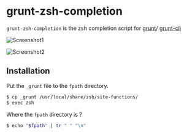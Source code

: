 # grunt-zsh-completion

`grunt-zsh-completion` is the zsh completion script for
[grunt](https://github.com/gruntjs/grunt)/
[grunt-cli](https://github.com/gruntjs/grunt-cli)


![Screenshot1](https://raw.github.com/yonchu/grunt-zsh-completion/master/img/screenshot01.png)

![Screenshot2](https://raw.github.com/yonchu/grunt-zsh-completion/master/img/screenshot02.png)


## Installation

Put the `_grunt` file to the `fpath` directory.

```sh
$ cp _grunt /usr/local/share/zsh/site-functions/
$ exec zsh
```

Where the `fpath` directory is ?

```sh
$ echo "$fpath" | tr " " "\n"
```
